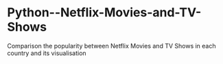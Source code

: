 # Python--Netflix-Movies-and-TV-Shows
Comparison the popularity between Netflix Movies and TV Shows in each country and its visualisation 

